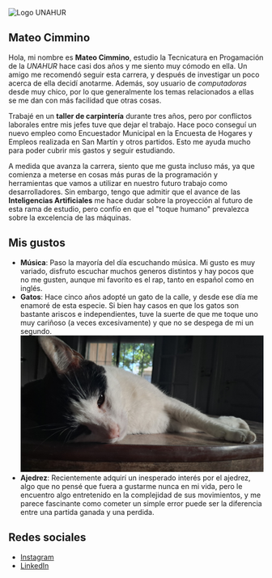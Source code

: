 ![Logo UNAHUR](./assets/UNAHUR.png)

## Mateo Cimmino

Hola, mi nombre es **Mateo Cimmino**, estudio la Tecnicatura en Progamación de la *UNAHUR* hace casi dos años y me siento muy cómodo en ella.
Un amigo me recomendó seguir esta carrera, y después de investigar un poco acerca de ella decidí anotarme. Además, soy usuario de *computadoras* desde muy chico, por lo que generalmente los temas relacionados a ellas se me dan con más facilidad que otras cosas.

Trabajé en un **taller de carpintería** durante tres años, pero por conflictos laborales entre mis jefes tuve que dejar el trabajo. Hace poco conseguí un nuevo empleo como Encuestador Municipal en la Encuesta de Hogares y Empleos realizada en San Martín y otros partidos. Esto me ayuda mucho para poder cubrir mis gastos y seguir estudiando.

A medida que avanza la carrera, siento que me gusta incluso más, ya que comienza a meterse en cosas más puras de la programación y herramientas que vamos a utilizar en nuestro futuro trabajo como desarrolladores. Sin embargo, tengo que admitir que el avance de las **Inteligencias Artificiales** me hace dudar sobre la proyección al futuro de esta rama de estudio, pero confío en que el "toque humano" prevalezca sobre la excelencia de las máquinas. 

## Mis gustos
* **Música**: Paso la mayoría del día escuchando música. Mi gusto es muy variado, disfruto escuchar muchos generos distintos y hay pocos que no me gusten, aunque mi favorito es el rap, tanto en español como en inglés.
* **Gatos**: Hace cinco años adopté un gato de la calle, y desde ese día me enamoré de esta especie. Si bien hay casos en que los gatos son bastante ariscos e independientes, tuve la suerte de que me toque uno muy cariñoso (a veces excesivamente) y que no se despega de mi un segundo.
![](./assets/20231226_172638.jpg)
* **Ajedrez**: Recientemente adquirí un inesperado interés por el ajedrez, algo que no pensé que fuera a gustarme nunca en mi vida, pero le encuentro algo entretenido en la complejidad de sus movimientos, y me parece fascinante como cometer un simple error puede ser la diferencia entre una partida ganada y una perdida.

## Redes sociales
- [Instagram](https://www.instagram.com/_mateocimmino/)
- [LinkedIn](www.linkedin.com/in/mateo-cimmino-9aba5624a/)
